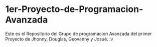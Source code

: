 # 1er-Proyecto-de-Programacion-Avanzada
Este es el Repositorio del Grupo de programacion Avanzada del primer Proyecto de Jhonny, Douglas, Geovanny y Josué. :v
